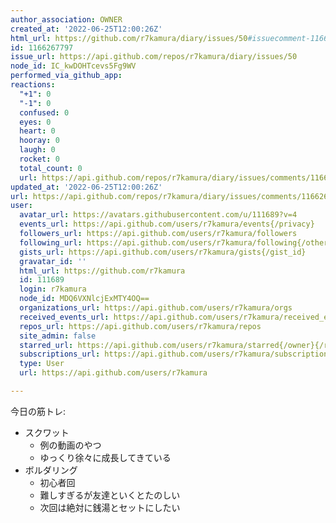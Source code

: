 ```yaml
---
author_association: OWNER
created_at: '2022-06-25T12:00:26Z'
html_url: https://github.com/r7kamura/diary/issues/50#issuecomment-1166267797
id: 1166267797
issue_url: https://api.github.com/repos/r7kamura/diary/issues/50
node_id: IC_kwDOHTcevs5Fg9WV
performed_via_github_app: 
reactions:
  "+1": 0
  "-1": 0
  confused: 0
  eyes: 0
  heart: 0
  hooray: 0
  laugh: 0
  rocket: 0
  total_count: 0
  url: https://api.github.com/repos/r7kamura/diary/issues/comments/1166267797/reactions
updated_at: '2022-06-25T12:00:26Z'
url: https://api.github.com/repos/r7kamura/diary/issues/comments/1166267797
user:
  avatar_url: https://avatars.githubusercontent.com/u/111689?v=4
  events_url: https://api.github.com/users/r7kamura/events{/privacy}
  followers_url: https://api.github.com/users/r7kamura/followers
  following_url: https://api.github.com/users/r7kamura/following{/other_user}
  gists_url: https://api.github.com/users/r7kamura/gists{/gist_id}
  gravatar_id: ''
  html_url: https://github.com/r7kamura
  id: 111689
  login: r7kamura
  node_id: MDQ6VXNlcjExMTY4OQ==
  organizations_url: https://api.github.com/users/r7kamura/orgs
  received_events_url: https://api.github.com/users/r7kamura/received_events
  repos_url: https://api.github.com/users/r7kamura/repos
  site_admin: false
  starred_url: https://api.github.com/users/r7kamura/starred{/owner}{/repo}
  subscriptions_url: https://api.github.com/users/r7kamura/subscriptions
  type: User
  url: https://api.github.com/users/r7kamura

---
```

今日の筋トレ:

- スクワット
    - 例の動画のやつ
    - ゆっくり徐々に成長してきている
- ボルダリング
    - 初心者回
    - 難しすぎるが友達といくとたのしい
    - 次回は絶対に銭湯とセットにしたい